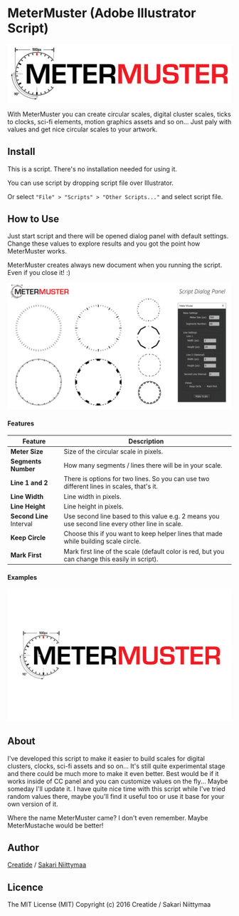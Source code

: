 MeterMuster (Adobe Illustrator Script)
======================================

![MeterMuster Logo](https://github.com/Creatide/AI_MeterMuster/blob/master/README/MeterMuster_Logo.png)

With MeterMuster you can create circular scales, digital cluster scales, ticks to clocks, sci-fi elements, motion graphics assets and so on… Just paly with values and get nice circular scales to your artwork.

## Install

This is a script. There's no installation needed for using it. 

You can use script by dropping script file over Illustrator.

Or select `"File" > "Scripts" > "Other Scripts..."` and select script file.

## How to Use

Just start script and there will be opened dialog panel with default settings. Change these values to explore results and you got the point how MeterMuster works.

MeterMuster creates always new document when you running the script. Even if you close it! :)

![MeterMuster Dialog Panel](https://github.com/Creatide/AI_MeterMuster/blob/master/README/MeterMuster_ExamplesPanel.png)

#### Features
| Feature | Description |
| --- | --- |
| **Meter Size** | Size of the circular scale in pixels. |
| **Segments Number** | How many segments / lines there will be in your scale. |
| **Line 1 and 2** | There is options for two lines. So you can use two different lines in scales, that's it. |
| **Line Width** | Line width in pixels. |
| **Line Height** | Line height in pixels. |
| **Second Line** Interval | Use second line based to this value e.g. 2 means you use second line every other line in scale. |
| **Keep Circle** | Choose this if you want to keep helper lines that made while building scale circle. |
| **Mark First** | Mark first line of the scale (default color is red, but you can change this easily in script). |

#### Examples
![MeterMuster Examples GIF](https://github.com/Creatide/AI_MeterMuster/blob/master/README/MeterMuster_Example.gif)

## About
I've developed this script to make it easier to build scales for digital clusters, clocks, sci-fi assets and so on... It's still quite experimental stage and there could be much more to make it even better. Best would be if it works inside of CC panel and you can customize values on the fly... Maybe someday I'll update it. I have quite nice time with this script while I've tried random values there, maybe you'll find it useful too or use it base for your own version of it.

Where the name MeterMuster came? I don't even remember. Maybe MeterMustache would be better!

## Author
[Creatide](http://creatide.com) / [Sakari Niittymaa](http://niittymaa.com)

## Licence
The MIT License (MIT)
Copyright (c) 2016 Creatide / Sakari Niittymaa
